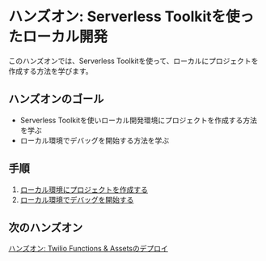 # ハンズオン: Serverless Toolkitを使ったローカル開発

このハンズオンでは、Serverless Toolkitを使って、ローカルにプロジェクトを作成する方法を学びます。

## ハンズオンのゴール
- Serverless Toolkitを使いローカル開発環境にプロジェクトを作成する方法を学ぶ
- ローカル環境でデバッグを開始する方法を学ぶ

## 手順
1. [ローカル環境にプロジェクトを作成する](01-Create-Local-Project.md)
2. [ローカル環境でデバッグを開始する](02-Local-Debug.md)



## 次のハンズオン

[ハンズオン: Twilio Functions & Assetsのデプロイ](/docs/03-Deploy-to-Twilio-Cloud/00-Overview.md)

